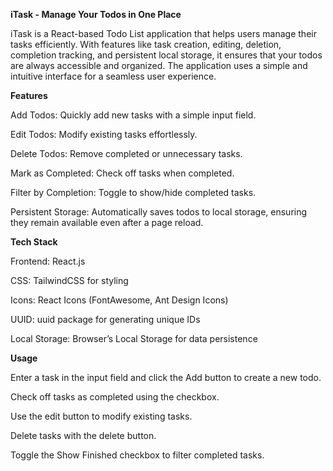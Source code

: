 **iTask - Manage Your Todos in One Place**

iTask is a React-based Todo List application that helps users manage their tasks efficiently. With features like task creation, editing, deletion, completion tracking, and persistent local storage, it ensures that your todos are always accessible and organized. The application uses a simple and intuitive interface for a seamless user experience.

**Features**

Add Todos: Quickly add new tasks with a simple input field.

Edit Todos: Modify existing tasks effortlessly.

Delete Todos: Remove completed or unnecessary tasks.

Mark as Completed: Check off tasks when completed.

Filter by Completion: Toggle to show/hide completed tasks.

Persistent Storage: Automatically saves todos to local storage, ensuring they remain available even after a page reload.


**Tech Stack**

Frontend: React.js

CSS: TailwindCSS for styling

Icons: React Icons (FontAwesome, Ant Design Icons)

UUID: uuid package for generating unique IDs

Local Storage: Browser’s Local Storage for data persistence

**Usage**

Enter a task in the input field and click the Add button to create a new todo.

Check off tasks as completed using the checkbox.

Use the edit button to modify existing tasks.

Delete tasks with the delete button.

Toggle the Show Finished checkbox to filter completed tasks.
